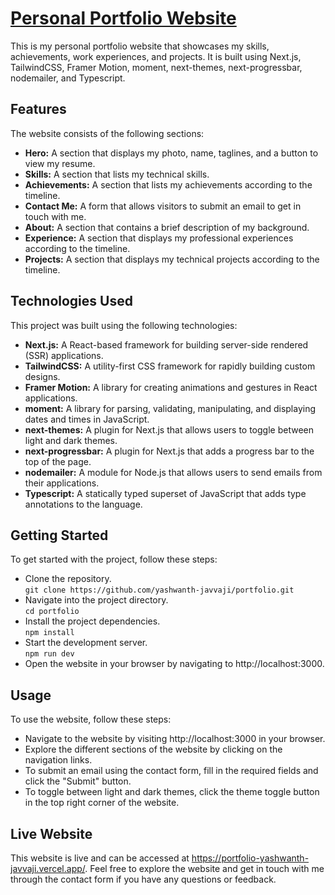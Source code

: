 # [Personal Portfolio Website](https://portfolio-yashwanth-javvaji.vercel.app/)
This is my personal portfolio website that showcases my skills, achievements, work experiences, and projects. It is built using Next.js, TailwindCSS, Framer Motion, moment, next-themes, next-progressbar, nodemailer, and Typescript.

## Features
The website consists of the following sections:
- **Hero:** A section that displays my photo, name, taglines, and a button to view my resume.
- **Skills:** A section that lists my technical skills.
- **Achievements:** A section that lists my achievements according to the timeline.
- **Contact Me:** A form that allows visitors to submit an email to get in touch with me.
- **About:** A section that contains a brief description of my background.
- **Experience:** A section that displays my professional experiences according to the timeline.
- **Projects:** A section that displays my technical projects according to the timeline.

## Technologies Used
This project was built using the following technologies:
- **Next.js:** A React-based framework for building server-side rendered (SSR) applications.
- **TailwindCSS:** A utility-first CSS framework for rapidly building custom designs.
- **Framer Motion:** A library for creating animations and gestures in React applications.
- **moment:** A library for parsing, validating, manipulating, and displaying dates and times in JavaScript.
- **next-themes:** A plugin for Next.js that allows users to toggle between light and dark themes.
- **next-progressbar:** A plugin for Next.js that adds a progress bar to the top of the page.
- **nodemailer:** A module for Node.js that allows users to send emails from their applications.
- **Typescript:** A statically typed superset of JavaScript that adds type annotations to the language.
  
## Getting Started
To get started with the project, follow these steps:
- Clone the repository.
<br />```git clone https://github.com/yashwanth-javvaji/portfolio.git```
- Navigate into the project directory.
<br />```cd portfolio```
- Install the project dependencies.
<br />```npm install```
- Start the development server.
<br />```npm run dev```
- Open the website in your browser by navigating to http://localhost:3000.

## Usage
To use the website, follow these steps:
- Navigate to the website by visiting http://localhost:3000 in your browser.
- Explore the different sections of the website by clicking on the navigation links.
- To submit an email using the contact form, fill in the required fields and click the "Submit" button.
- To toggle between light and dark themes, click the theme toggle button in the top right corner of the website.

## Live Website
This website is live and can be accessed at https://portfolio-yashwanth-javvaji.vercel.app/. Feel free to explore the website and get in touch with me through the contact form if you have any questions or feedback.
